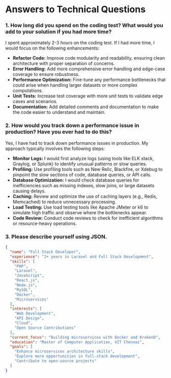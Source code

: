 
# Answers to Technical Questions

### 1. How long did you spend on the coding test? What would you add to your solution if you had more time?
I spent approximately 2-3 hours on the coding test. If I had more time, I would focus on the following enhancements:
- **Refactor Code:** Improve code modularity and readability, ensuring clean architecture with proper separation of concerns.
- **Error Handling:** Add more comprehensive error handling and edge-case coverage to ensure robustness.
- **Performance Optimization:** Fine-tune any performance bottlenecks that could arise when handling larger datasets or more complex computations.
- **Unit Tests:** Increase test coverage with more unit tests to validate edge cases and scenarios.
- **Documentation:** Add detailed comments and documentation to make the code easier to understand and maintain.

### 2. How would you track down a performance issue in production? Have you ever had to do this?
Yes, I have had to track down performance issues in production. My approach typically involves the following steps:
- **Monitor Logs:** I would first analyze logs (using tools like ELK stack, Graylog, or Splunk) to identify unusual patterns or slow queries.
- **Profiling:** Use profiling tools such as New Relic, Blackfire, or Xdebug to pinpoint the slow sections of code, database queries, or API calls.
- **Database Optimization:** I would check database queries for inefficiencies such as missing indexes, slow joins, or large datasets causing delays.
- **Caching:** Review and optimize the use of caching layers (e.g., Redis, Memcached) to reduce unnecessary processing.
- **Load Testing:** Use load testing tools like Apache JMeter or k6 to simulate high traffic and observe where the bottlenecks appear.
- **Code Review:** Conduct code reviews to check for inefficient algorithms or resource-heavy operations.

### 3. Please describe yourself using JSON.

```json
{
  "name": "Full Stack Developer",
  "experience": "2+ years in Laravel and Full Stack Development",
  "skills": [
    "PHP",
    "Laravel",
    "JavaScript",
    "React.js",
    "Node.js",
    "MySQL",
    "Docker",
    "Microservices"
  ],
  "interests": [
    "Web Development",
    "API Design",
    "Cloud",
    "Open Source Contributions"
  ],
  "current_focus": "Building microservices with Docker and KrakenD",
  "education": "Master of Computer Application, VIT Chennai",
  "goals": [
    "Enhance microservices architecture skills",
    "Explore more opportunities in full-stack development",
    "Contribute to open-source projects"
  ]
}
